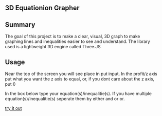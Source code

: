 3D Equationion Grapher
-------------------

## Summary

The goal of this project is to make a clear, visual, 3D graph to make graphing lines and inequalities easier to see and understand.
The library used is a lightweight 3D engine called Three.JS

## Usage

Near the top of the screen you will see place in put input. In the profit/z axis put what you want the z axis to equal, or, if you dont care about the z axis, put 0

In the box below type your equation(s)/inequalitie(s). If you have multiple equation(s)/inequalitie(s) seperate them by either and or or.

[try it out](https://tylario.github.io/3D-Equation-Grapher/index.html)

